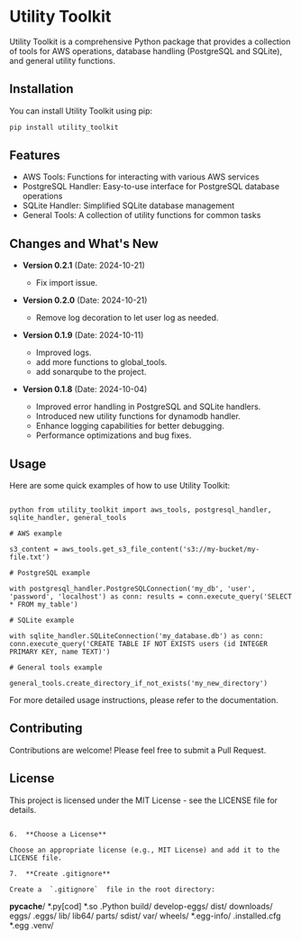 # Utility Toolkit

Utility Toolkit is a comprehensive Python package that provides a collection of tools for AWS operations, database handling (PostgreSQL and SQLite), and general utility functions.

## Installation

You can install Utility Toolkit using pip:
``` cmd
pip install utility_toolkit
```

## Features

- AWS Tools: Functions for interacting with various AWS services
- PostgreSQL Handler: Easy-to-use interface for PostgreSQL database operations
- SQLite Handler: Simplified SQLite database management
- General Tools: A collection of utility functions for common tasks

## Changes and What's New

- **Version 0.2.1** (Date: 2024-10-21)
  - Fix import issue.

- **Version 0.2.0** (Date: 2024-10-21)
  - Remove log decoration to let user log as needed.

- **Version 0.1.9** (Date: 2024-10-11)
  - Improved logs.
  - add more functions to global_tools.
  - add sonarqube to the project.

- **Version 0.1.8** (Date: 2024-10-04)
  - Improved error handling in PostgreSQL and SQLite handlers.
  - Introduced new utility functions for dynamodb handler.
  - Enhance logging capabilities for better debugging.
  - Performance optimizations and bug fixes.

## Usage

Here are some quick examples of how to use Utility Toolkit:


```

python from utility_toolkit import aws_tools, postgresql_handler, sqlite_handler, general_tools

# AWS example

s3_content = aws_tools.get_s3_file_content('s3://my-bucket/my-file.txt')

# PostgreSQL example

with postgresql_handler.PostgreSQLConnection('my_db', 'user', 'password', 'localhost') as conn: results = conn.execute_query('SELECT * FROM my_table')

# SQLite example

with sqlite_handler.SQLiteConnection('my_database.db') as conn: conn.execute_query('CREATE TABLE IF NOT EXISTS users (id INTEGER PRIMARY KEY, name TEXT)')

# General tools example

general_tools.create_directory_if_not_exists('my_new_directory')

```

For more detailed usage instructions, please refer to the documentation.

## Contributing

Contributions are welcome! Please feel free to submit a Pull Request.

## License

This project is licensed under the MIT License - see the LICENSE file for details.

```

6.  **Choose a License**

Choose an appropriate license (e.g., MIT License) and add it to the LICENSE file.

7.  **Create .gitignore**

Create a  `.gitignore`  file in the root directory:

```
__pycache__/
*.py[cod]
*.so
.Python
build/
develop-eggs/
dist/
downloads/
eggs/
.eggs/
lib/
lib64/
parts/
sdist/
var/
wheels/
*.egg-info/
.installed.cfg
*.egg
.venv/
```